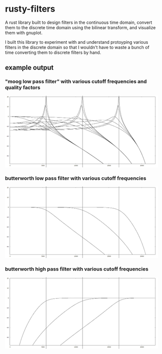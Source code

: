 # rusty-filters
A rust library built to design filters in the continuous time domain, convert them to the discrete time domain using the bilinear transform, and visualize them with gnuplot.

I built this library to experiment with and understand protoyping various filters in the discrete domain so that I wouldn't have to waste a bunch of time converting them to discrete filters by hand.  

## example output

### "moog low pass filter" with various cutoff frequencies and quality factors
![frequency response of moog low pass filter](/images/moog4.png "frequency response of moog low pass filter")
### butterworth low pass filter with various cutoff frequencies
![frequency response of butterworth low pass filter](/images/butter4.png "frequency response of butterworth low pass filter")
### butterworth high pass filter with various cutoff frequencies
![frequency response of butterworth high pass filter](/images/butter4-hpf.png "frequency response of butterworth high pass filter")
